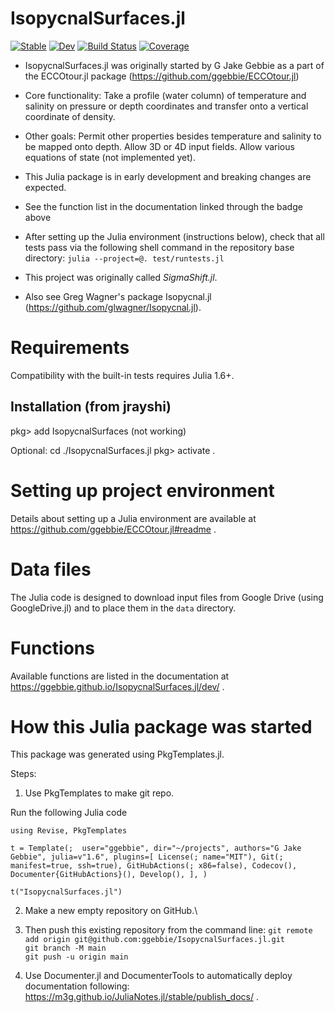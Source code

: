 # IsopycnalSurfaces.jl

[![Stable](https://img.shields.io/badge/docs-stable-blue.svg)](https://ggebbie.github.io/IsopycnalSurfaces.jl/stable)
[![Dev](https://img.shields.io/badge/docs-dev-blue.svg)](https://ggebbie.github.io/IsopycnalSurfaces.jl/dev)
[![Build Status](https://github.com/ggebbie/IsopycnalSurfaces.jl/actions/workflows/CI.yml/badge.svg?branch=main)](https://github.com/ggebbie/IsopycnalSurfaces.jl/actions/workflows/CI.yml?query=branch%3Amain)
[![Coverage](https://codecov.io/gh/ggebbie/IsopycnalSurfaces.jl/branch/main/graph/badge.svg)](https://codecov.io/gh/ggebbie/IsopycnalSurfaces.jl)

* IsopycnalSurfaces.jl was originally started by G Jake Gebbie as a part of the ECCOtour.jl package (https://github.com/ggebbie/ECCOtour.jl)

* Core functionality: Take a profile (water column) of temperature and salinity on pressure or depth coordinates and transfer onto a vertical coordinate of density. 

* Other goals: Permit other properties besides temperature and salinity to be mapped onto depth. Allow 3D or 4D input fields. Allow various equations of state (not implemented yet). 

* This Julia package is in early development and breaking changes are expected.

* See the function list in the documentation linked through the badge above

* After setting up the Julia environment (instructions below), check that all tests pass via the following shell command in the repository base directory:
`julia --project=@. test/runtests.jl`

* This project was originally called *SigmaShift.jl*.

* Also see Greg Wagner's package Isopycnal.jl (https://github.com/glwagner/Isopycnal.jl).

# Requirements

Compatibility with the built-in tests requires Julia 1.6+. 

## Installation (from jrayshi)
pkg> add IsopycnalSurfaces (not working)

Optional:
cd ./IsopycnalSurfaces.jl
pkg> activate .

# Setting up project environment

Details about setting up a Julia environment are available at https://github.com/ggebbie/ECCOtour.jl#readme .

# Data files

The Julia code is designed to download input files from Google Drive (using GoogleDrive.jl) and to place them in the `data` directory. 

# Functions

Available functions are listed in the documentation at https://ggebbie.github.io/IsopycnalSurfaces.jl/dev/ .

# How this Julia package was started

This package was generated using PkgTemplates.jl. 

Steps: 
1. Use PkgTemplates to make git repo.

Run the following Julia code

`using Revise, PkgTemplates`

`t = Template(; 
    user="ggebbie",
    dir="~/projects",
    authors="G Jake Gebbie",
    julia=v"1.6",
    plugins=[
        License(; name="MIT"),
        Git(; manifest=true, ssh=true),
        GitHubActions(; x86=false),
        Codecov(),
        Documenter{GitHubActions}(),
        Develop(),
    ],
             )`

`t("IsopycnalSurfaces.jl")`

2. Make a new empty repository on GitHub.\
	
3. Then push this existing repository from the command line:
    `git remote add origin git@github.com:ggebbie/IsopycnalSurfaces.jl.git`\
    `git branch -M main`\
    `git push -u origin main`

4. Use Documenter.jl and DocumenterTools to automatically deploy documentation following: https://m3g.github.io/JuliaNotes.jl/stable/publish_docs/ .








